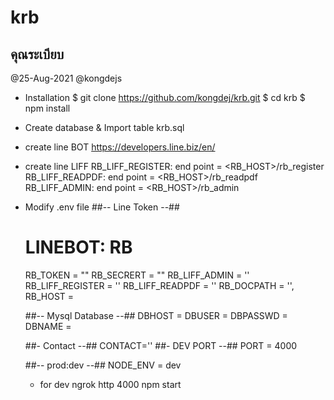 # krb
คุณระเบียบ
--------
@25-Aug-2021
@kongdejs

- Installation
  $ git clone https://github.com/kongdej/krb.git
  $ cd krb
  $ npm install

- Create database & Import table
  krb.sql

- create line BOT
  https://developers.line.biz/en/

- create line LIFF
  RB_LIFF_REGISTER: end point = <RB_HOST>/rb_register
  RB_LIFF_READPDF: end point = <RB_HOST>/rb_readpdf
  RB_LIFF_ADMIN: end point = <RB_HOST>/rb_admin


- Modify .env file
  ##-- Line Token --##
  # LINEBOT: RB
  RB_TOKEN = ""
  RB_SECRERT = ""
  RB_LIFF_ADMIN = ''
  RB_LIFF_REGISTER = ''
  RB_LIFF_READPDF = ''
  RB_DOCPATH = '',
  RB_HOST =

  ##-- Mysql Database --##
  DBHOST =
  DBUSER =
  DBPASSWD =
  DBNAME =

  ##- Contact --##
  CONTACT=''
  ##- DEV PORT --##
  PORT = 4000

  ##-- prod:dev --##
  NODE_ENV = dev


  - for dev
    ngrok http 4000
    npm start
